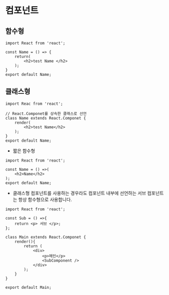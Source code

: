 # 컴포넌트

## 함수형
```
import React from 'react';

const Name = () => {
    return(
        <h2>test Name </h2>
    );
}
export default Name;
```
## 클래스형
```
import Reac from 'react';

// React.Componet를 상속한 클래스로 선언
class Name extends React.Componet {
    render(
        <h2>test Name</h2>
    );
}
export default Name;
```

- 짧은 함수형
```
import React from 'react';

const Name = () =>(
    <h2>Name</h2>
);
export default Name;
```

- 클래스형 컴포넌트를 사용하는 경우라도 컴포넌트 내부에 선언하는 서브 컴포넌트는 항상 함수형으로 사용합니다.
```
import React from 'react';

const Sub = () =>{
    return <p> 서브 </p>;
};

class Main extends React.Componet {
    render(){
        return (
            <div>
                <p>메인</p>
                <SubComponent />
            </div>
        );
    }
}

export default Main;
```